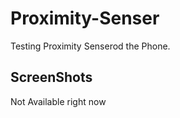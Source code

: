 # Proximity-Senser

Testing Proximity Senserod the Phone.

## ScreenShots 

Not Available right now

